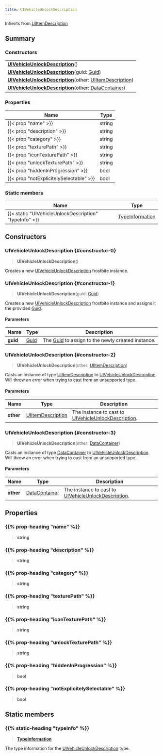 ```yaml
---
title: UIVehicleUnlockDescription
---
```


Inherits from [UIItemDescription](/vext/ref/fb/uiitemdescription)

## Summary

### Constructors

|  |
| --- |
| **[UIVehicleUnlockDescription](#constructor-0)**() |
| **[UIVehicleUnlockDescription](#constructor-1)**(guid: [Guid](/vext/ref/shared/type/guid)) |
| **[UIVehicleUnlockDescription](#constructor-2)**(other: [UIItemDescription](/vext/ref/fb/uiitemdescription)) |
| **[UIVehicleUnlockDescription](#constructor-3)**(other: [DataContainer](/vext/ref/shared/type/datacontainer)) |

### Properties

| Name | Type |
| ---- | ---- |
| {{< prop "name" >}} | string |
| {{< prop "description" >}} | string |
| {{< prop "category" >}} | string |
| {{< prop "texturePath" >}} | string |
| {{< prop "iconTexturePath" >}} | string |
| {{< prop "unlockTexturePath" >}} | string |
| {{< prop "hiddenInProgression" >}} | bool |
| {{< prop "notExplicitelySelectable" >}} | bool |

### Static members

| Name | Type |
| ---- | ---- |
| {{< static "UIVehicleUnlockDescription" "typeInfo" >}} | [TypeInformation](/vext/ref/shared/type/typeinformation) |

## Constructors

### UIVehicleUnlockDescription {#constructor-0}

> **UIVehicleUnlockDescription**()

Creates a new [UIVehicleUnlockDescription](/vext/ref/fb/uivehicleunlockdescription) frostbite instance.

### UIVehicleUnlockDescription {#constructor-1}

> **UIVehicleUnlockDescription**(guid: [Guid](/vext/ref/shared/type/guid))

Creates a new [UIVehicleUnlockDescription](/vext/ref/fb/uivehicleunlockdescription) frostbite instance and assigns it the provided [Guid](/vext/ref/shared/type/guid).

#### Parameters

| Name | Type | Description |
| ---- | ---- | ----------- |
| **guid** | [Guid](/vext/ref/shared/type/guid) | The [Guid](/vext/ref/shared/type/guid) to assign to the newly created instance. |

### UIVehicleUnlockDescription {#constructor-2}

> **UIVehicleUnlockDescription**(other: [UIItemDescription](/vext/ref/fb/uiitemdescription))

Casts an instance of type [UIItemDescription](/vext/ref/fb/uiitemdescription) to [UIVehicleUnlockDescription](/vext/ref/fb/uivehicleunlockdescription). Will throw an error when trying to cast from an unsupported type.

#### Parameters

| Name | Type | Description |
| ---- | ---- | ----------- |
| **other** | [UIItemDescription](/vext/ref/fb/uiitemdescription) | The instance to cast to [UIVehicleUnlockDescription](/vext/ref/fb/uivehicleunlockdescription). |

### UIVehicleUnlockDescription {#constructor-3}

> **UIVehicleUnlockDescription**(other: [DataContainer](/vext/ref/shared/type/datacontainer))

Casts an instance of type [DataContainer](/vext/ref/shared/type/datacontainer) to [UIVehicleUnlockDescription](/vext/ref/fb/uivehicleunlockdescription). Will throw an error when trying to cast from an unsupported type.

#### Parameters

| Name | Type | Description |
| ---- | ---- | ----------- |
| **other** | [DataContainer](/vext/ref/shared/type/datacontainer) | The instance to cast to [UIVehicleUnlockDescription](/vext/ref/fb/uivehicleunlockdescription). |

## Properties

### {{% prop-heading "name" %}}

> **string**

### {{% prop-heading "description" %}}

> **string**

### {{% prop-heading "category" %}}

> **string**

### {{% prop-heading "texturePath" %}}

> **string**

### {{% prop-heading "iconTexturePath" %}}

> **string**

### {{% prop-heading "unlockTexturePath" %}}

> **string**

### {{% prop-heading "hiddenInProgression" %}}

> **bool**

### {{% prop-heading "notExplicitelySelectable" %}}

> **bool**

## Static members

### {{% static-heading "typeInfo" %}}

> **[TypeInformation](/vext/ref/shared/type/typeinformation)**

The type information for the [UIVehicleUnlockDescription](/vext/ref/fb/uivehicleunlockdescription) type.

